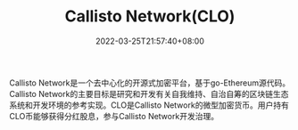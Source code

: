 ﻿---
weight: 
title: "Callisto Network(CLO)"
description: "Callisto Network是一个去中心化的开源式加密平台，基于go-Ethereum源代码"
date: 2022-03-25T21:57:40+08:00
lastmod: 2022-03-25T16:45:40+08:00
draft: false
authors: ["Metabd"]
featuredImage: "callisto-networkclo.webp"
link: ""
tags: ["数字代币","Callisto Network(CLO)"]
categories: ["navigation"]
navigation: ["数字代币"]
lightgallery: true
toc: true
pinned: false
recommend: false
recommend1: false
---
Callisto Network是一个去中心化的开源式加密平台，基于go-Ethereum源代码。Callisto Network的主要目标是研究和开发有关自我维持、自治自筹的区块链生态系统和开发环境的参考实现。CLO是Callisto Network的微型加密货币。用户持有CLO币能够获得分红股息，参与Callisto Network开发治理。
